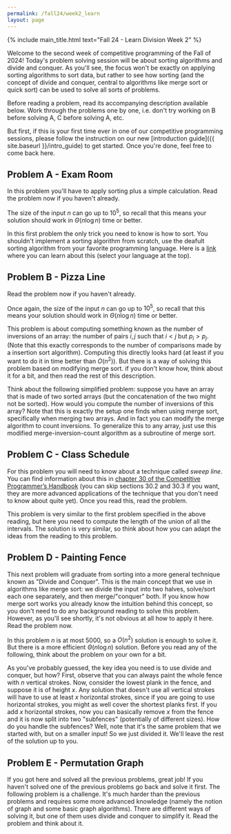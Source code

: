 ```yaml
---
permalink: /fall24/week2_learn
layout: page
---
```


{% include main_title.html text="Fall 24 - Learn Division Week 2" %}

Welcome to the second week of competitive programming of the Fall of
2024! Today's problem solving session will be about sorting algorithms
and divide and conquer. As you'll see, the focus won't be exactly on
applying sorting algorithms to sort data, but rather to see how
sorting (and the concept of divide and conquer, central to algorithms
like merge sort or quick sort) can be used to solve all sorts of
problems.

Before reading a problem, read its accompanying description available
below. Work through the problems one by one, i.e. don't try working on
B before solving A, C before solving A, etc.

But first, if this is your first time ever in one of our
competitive programming sessions, please follow the instruction on our
new [introduction guide]({{ site.baseurl }}/intro_guide) to get
started. Once you're done, feel free to come back here.

## Problem A - Exam Room

In this problem you'll have to apply sorting plus a simple
calculation. Read the problem now if you haven't already.

The size of the input $n$ can go up to $10^5$, so recall that this
means your solution should work in $\Theta(n \log n)$ time or better.

In this first problem the only trick you need to know is how to
sort. You shouldn't implement a sorting algorithm from scratch, use
the deafult sorting algorithm from your favorite programming
language. Here is a [link](https://usaco.guide/bronze/intro-sorting)
where you can learn about this (select your language at the top).

## Problem B - Pizza Line

Read the problem now if you haven't already.

Once again, the size of the input $n$ can go up to $10^5$, so recall that this
means your solution should work in $\Theta(n \log n)$ time or better.

This problem is about computing something known as the number of
inversions of an array: the number of pairs $i, j$ such that $i < j$
but $p_i > p_j$. (Note that this exactly corresponds to the number of
comparisons made by a insertion sort algorithm). Computing this
directly looks hard (at least if you want to do it in time better than
$O(n^2)$). But there is a way of solving this problem based on
modifying merge sort. if you don't know how, think about it for a bit,
and then read the rest of this description.

Think about the following simplified problem: suppose you have an
array that is made of two sorted arrays (but the concatenation of the
two might not be sorted). How would you compute the number of
inversions of this array? Note that this is exactly the setup one
finds when using merge sort, specifically when merging two arrays. And
in fact you can modify the merge algorithm to count inversions. To
generalize this to any array, just use this modified
merge-inversion-count algorithm as a subroutine of merge sort.

## Problem C - Class Schedule

For this problem you will need to know about a technique called *sweep
line*. You can find information about this in [chapter 30 of the
Competitive Programmer’s
Handbook](https://usaco.guide/CPH.pdf#page=286) (you can skip sections
30.2 and 30.3 if you want, they are more advanced applications of the
technique that you don't need to know about quite yet). Once you read
this, read the problem.

This problem is very similar to the first problem specified in the
above reading, but here you need to compute the length of the union of
all the intervals. The solution is very similar, so think about how
you can adapt the ideas from the reading to this problem.

## Problem D - Painting Fence

This next problem will graduate from sorting into a more general
technique known as "Divide and Conquer". This is the main concept that
we use in algorithms like merge sort: we divide the input into two
halves, solve/sort each one separately, and then merge/"conquer"
both. If you know how merge sort works you already know the intuition
behind this concept, so you don't need to do any background reading to
solve this problem. However, as you'll see shortly, it's not obvious
at all how to apply it here. Read the problem now.

In this problem $n$ is at most $5000$, so a $O(n^2)$ solution is
enough to solve it. But there is a more efficient $\Theta(n \log n)$
solution. Before you read any of the following, think about the
problem on your own for a bit.

As you've probably guessed, the key idea you need is to use divide and
conquer, but how? First, observe that you can always paint the whole
fence with $n$ vertical strokes. Now, consider the lowest plank in the
fence, and suppose it is of height $x$. Any solution that doesn't use
all vertical strokes will have to use at least $x$ horizontal strokes,
since if you are going to use horizontal strokes, you might as well
cover the shortest planks first. If you add $x$ horizontal strokes,
now you can basically remove $x$ from the fence and it is now split
into two "subfences" (potentially of different sizes). How do you
handle the subfences? Well, note that it's the same problem that we
started with, but on a smaller input! So we just divided it. We'll
leave the rest of the solution up to you.

## Problem E - Permutation Graph

If you got here and solved all the previous problems, great job! If
you haven't solved one of the previous problems go back and solve it
first. The following problem is a challenge. It's much harder than the
previous problems and requires some more advanced knowledge (namely
the notion of graph and some basic graph algorithms). There are
different ways of solving it, but one of them uses divide and conquer
to simplify it. Read the problem and think about it.